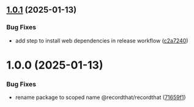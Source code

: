 ## [1.0.1](https://github.com/recordthat/recordthat/compare/v1.0.0...v1.0.1) (2025-01-13)


### Bug Fixes

* add step to install web dependencies in release workflow ([c2a7240](https://github.com/recordthat/recordthat/commit/c2a72406d1309a96de9841da40838902c09765b8))

# 1.0.0 (2025-01-13)


### Bug Fixes

* rename package to scoped name @recordthat/recordthat ([71659f1](https://github.com/recordthat/recordthat/commit/71659f189b6e33b5a31ab0f974decfc6df2a8522))

